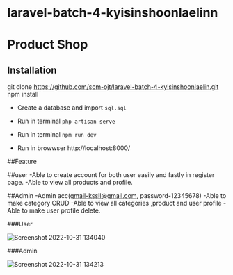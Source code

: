 # laravel-batch-4-kyisinshoonlaelinn

# Product Shop

## Installation


git clone https://github.com/scm-ojt/laravel-batch-4-kyisinshoonlaelin.git
npm install


- Create a database and import `sql.sql`


- Run in terminal `php artisan serve`
- Run in terminal `npm run dev`
- Run in browwser http://localhost:8000/

##Feature

##user
-Able to create account for both user easily and fastly in register page.
-Able to view  all products and profile. 


##Admin
-Admin acc(gmail-kssll@gmail.com, password-12345678)
-Able to make category CRUD 
-Able to view all categories ,product and user profile
-Able to make user profile delete.


###User

![Screenshot 2022-10-31 134040](https://user-images.githubusercontent.com/114456605/198951597-6c522470-a31d-4fdc-b8b8-ff2c1c22d5f4.png)


###Admin

![Screenshot 2022-10-31 134213](https://user-images.githubusercontent.com/114456605/198951836-f2952020-7d2a-491c-ade6-2423c2ec9614.png)
